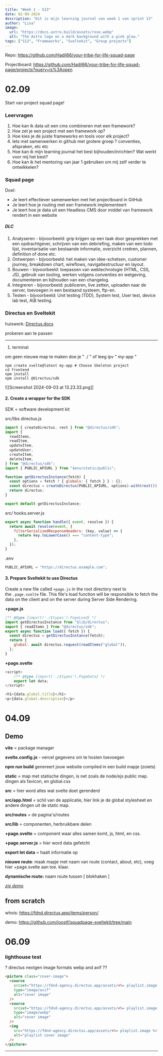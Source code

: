 ```yaml
---
title: "Week 1 - S13"
date: 02-09-2024
description: "Dit is mijn learning journal van week 1 van sprint 13"
author: "Lisa"
image:
  url: "https://docs.astro.build/assets/rose.webp"
  alt: "The Astro logo on a dark background with a pink glow."
tags: ["S13", "Frameworks", "Sveltekit", "Group projects"]
---
```


Repo: https://github.com/Hadil66/your-tribe-for-life-squad-page

Projectboard: https://github.com/Hadil66/your-tribe-for-life-squad-page/projects?query=is%3Aopen

# 02.09

Start van project squad page!

### Leervragen

1. Hoe kan ik data uit een cms combineren met een framework?
2. Hoe zet je een project met een framework op?
3. Hoe kies je de juiste frameworks en tools voor elk project?
4. Iets met samenwerken in github met grotere groep ? conventies, afspraken, etc etc
5. Hoe kan ik mijn learning journal het best bijhouden/inrichten? Wat werkt voor mij het best?
6. Hoe kan ik het mentoring van jaar 1 gebruiken om mij zelf verder te ontwikkelen?

### Squad page

Doel:

- Je leert effectiever samenwerken met het projectboard in GitHub
- Je leert hoe je routing met een framework implementeert
- Je leert hoe je data uit een Headless CMS door middel van framework rendert in een website

##### DLC

1. Analyseren - bijvoorbeeld: grip krijgen op een taak door gesprekken met een opdrachtgever, schrijven van een debriefing, maken van een todo lijst, inventarisatie van bestaande informatie, overzicht creëren, plannen, definition of done etc.
2. Ontwerpen - bijvoorbeeld: het maken van idee-schetsen, customer journey, breakdown chart, wireflows, navigatiestructuur en layout.
3. Bouwen - bijvoorbeeld: toepassen van webtechnologie (HTML, CSS, JS), gebruik van tooling, werken volgens conventies en wetgeving, documenteren en bijhouden van een changelog.
4. Integreren - bijvoorbeeld: publiceren, live zetten, uploaden naar de server, toevoegen in een bestaand systeem, ftp-en.
5. Testen - bijvoorbeeld: Unit testing (TDD), System test, User test, device lab test, A\B testing.

### Directus en Sveltekit

huiswerk:
[Directus.docs](https://docs.directus.io/blog/getting-started-directus-sveltekit.html)

proberen aan te passen

---

1. terminal

om geen nieuwe map te maken doe je " ./ " of leeg ipv " my-app "

```
npm create svelte@latest my-app # Choose Skeleton project
cd frontend
npm install
npm install @directus/sdk
```

![[Screenshot 2024-09-03 at 13.23.33.png]]

#### 2. Create a wrapper for the SDK

SDK = software development kit

src/libs directus.js

```js
import { createDirectus, rest } from "@directus/sdk";
import {
  readItems,
  readItem,
  updateItem,
  updateUser,
  createItem,
  deleteItem,
} from "@directus/sdk";
import { PUBLIC_APIURL } from "$env/static/public";

function getDirectusInstance(fetch) {
  const options = fetch ? { globals: { fetch } } : {};
  const directus = createDirectus(PUBLIC_APIURL, options).with(rest());
  return directus;
}

export default getDirectusInstance;
```

src/ hooks.server.js

```js
export async function handle({ event, resolve }) {
  return await resolve(event, {
    filterSerializedResponseHeaders: (key, value) => {
      return key.toLowerCase() === "content-type";
    },
  });
}
```

.env

```js
PUBLIC_APIURL = "https://directus.example.com";
```

#### 3. Prepare Sveltekit to use Directus

Create a new file called `+page.js` in the root directory next to the `.page.svelte` file. This file's load function will be responsible to fetch the data on the client and on the server during Server Side Rendering.

**+page.js**

```js
/** @type {import('./$types').PageLoad} */
import getDirectusInstance from "$lib/directus";
import { readItems } from "@directus/sdk";
export async function load({ fetch }) {
  const directus = getDirectusInstance(fetch);
  return {
    global: await directus.request(readItems("global")),
  };
}
```

**+page.svelte**

```js
<script>
	/** @type {import('./$types').PageData} */
	export let data;
</script>

<h1>{data.global.title}</h1>
<p>{data.global.description}</p>
```

# 04.09

## Demo

**vite** = package manager

**svelte.config.js** - vercel gegevens om te hosten toevoegen

**npm run build** genereert jouw website compiled in een build mapje (zoiets)

**static** = map met statische dingen, is net zoals de node/ejs public map. dingen als favicon, en global.css

**src** = hier word alles wat svelte doet gerenderd

**src/app.html** = schil van de applicatie, hier link je de global stylesheet en andere dingen uit de static map.

**src/routes** = de pagina's/routes

**src/lib** = componenten, herbruikbare delen

**+page.svelte** = component waar alles samen komt, js, html, en css.

**+page.server.js** = hier word data gefetcht

**export let data** = haalt informatie op

**nieuwe route**: maak mapje met naam van route (contact, about, etc), voeg hier +page.svelte aan toe. klaar.

**dynamische route:** naam route tussen [ blokhaken ]

[_zie demo_
](https://github.com/joostf/squadpage-sveltekit/tree/main)

## from scratch

whois: https://fdnd.directus.app/items/person/

demo: https://github.com/joostf/squadpage-sveltekit/tree/main

# 06.09

### lighthouse test

? directus nextgen image formats webp and avif ??

```html
<picture class="cover-image">
  <source
    srcset="https://fdnd-agency.directus.app/assets/<%= playlist.image %>?width=200&height=200&format=avif"
    type="image/avif"
    alt="cover image"
  />
  <source
    srcset="https://fdnd-agency.directus.app/assets/<%= playlist.image %>?width=200&height=200&format=webp"
    type="image/webp"
    alt="cover image"
  />
  <img
    src="https://fdnd-agency.directus.app/assets/<%= playlist.image %>?width=200&height=200"
    alt="playlist cover image"
  />
</picture>
```

---
